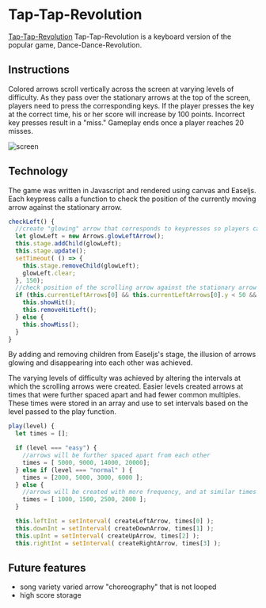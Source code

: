 # Tap-Tap-Revolution

[Tap-Tap-Revolution][tap-tap-revolution] Tap-Tap-Revolution is a keyboard version of the popular
game, Dance-Dance-Revolution.

[tap-tap-revolution]: https://eileenho.github.io/keyboard-DDR/index.html

## Instructions

Colored arrows scroll vertically across the screen at varying levels of difficulty.  As they pass over the stationary arrows at the top of the screen, players need to press the corresponding keys.  If the player presses the key at the correct time, his or her score will increase by 100 points.  Incorrect key presses result in a "miss."  Gameplay ends once a player reaches 20 misses.

![screen][screen]

## Technology
The game was written in Javascript and rendered using canvas and Easeljs.  Each keypress calls a function to check the position of the currently moving arrow against the stationary arrow.

```js
checkLeft() {
  //create "glowing" arrow that corresponds to keypresses so players can see which arrows they are pressing
  let glowLeft = new Arrows.glowLeftArrow();
  this.stage.addChild(glowLeft);
  this.stage.update();
  setTimeout( () => {
    this.stage.removeChild(glowLeft);
    glowLeft.clear;
  }, 150);
  //check position of the scrolling arrow against the stationary arrow and executes game logic
  if (this.currentLeftArrows[0] && this.currentLeftArrows[0].y < 50 && this.currentLeftArrows[0].y > 20) {
    this.showHit();
    this.removeHitLeft();
  } else {
    this.showMiss();
  }
}
```
By adding and removing children from Easeljs's stage, the illusion of arrows glowing and disappearing into each other was achieved.

The varying levels of difficulty was achieved by altering the intervals at which the scrolling arrows were created.  Easier levels created arrows at times that were further spaced apart and had fewer common multiples.  These times were stored in an array and use to set intervals based on the level passed to the play function.

```js
play(level) {
  let times = [];

  if (level === "easy") {
    //arrows will be further spaced apart from each other
    times = [ 5000, 9000, 14000, 20000];
  } else if (level === "normal" ) {
    times = [2000, 5000, 3000, 6000 ];
  } else {
    //arrows will be created with more frequency, and at similar times to increase difficulty
    times = [ 1000, 1500, 2500, 2000 ];
  }

  this.leftInt = setInterval( createLeftArrow, times[0] );
  this.downInt = setInterval( createDownArrow, times[1] );
  this.upInt = setInterval( createUpArrow, times[2] );
  this.rightInt = setInterval( createRightArrow, times[3] );
```

## Future features
* song variety varied arrow "choreography" that is not looped
* high score storage

[screen]: ./demo.gif
